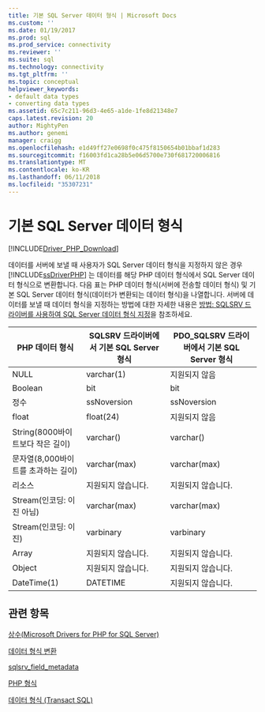 ```yaml
---
title: 기본 SQL Server 데이터 형식 | Microsoft Docs
ms.custom: ''
ms.date: 01/19/2017
ms.prod: sql
ms.prod_service: connectivity
ms.reviewer: ''
ms.suite: sql
ms.technology: connectivity
ms.tgt_pltfrm: ''
ms.topic: conceptual
helpviewer_keywords:
- default data types
- converting data types
ms.assetid: 65c7c211-96d3-4e65-a1de-1fe8d21348e7
caps.latest.revision: 20
author: MightyPen
ms.author: genemi
manager: craigg
ms.openlocfilehash: e1d49ff27e0698f0c475f8150654b01bbaf1d283
ms.sourcegitcommit: f16003fd1ca28b5e06d5700e730f681720006816
ms.translationtype: MT
ms.contentlocale: ko-KR
ms.lasthandoff: 06/11/2018
ms.locfileid: "35307231"
---
```

# <a name="default-sql-server-data-types"></a>기본 SQL Server 데이터 형식
[!INCLUDE[Driver_PHP_Download](../../includes/driver_php_download.md)]

데이터를 서버에 보낼 때 사용자가 SQL Server 데이터 형식을 지정하지 않은 경우 [!INCLUDE[ssDriverPHP](../../includes/ssdriverphp_md.md)] 는 데이터를 해당 PHP 데이터 형식에서 SQL Server 데이터 형식으로 변환합니다. 다음 표는 PHP 데이터 형식(서버에 전송할 데이터 형식) 및 기본 SQL Server 데이터 형식(데이터가 변환되는 데이터 형식)을 나열합니다. 서버에 데이터를 보낼 때 데이터 형식을 지정하는 방법에 대한 자세한 내용은 [방법: SQLSRV 드라이버를 사용하여 SQL Server 데이터 형식 지정](../../connect/php/how-to-specify-sql-server-data-types-when-using-the-sqlsrv-driver.md)을 참조하세요.  
  
|PHP 데이터 형식|SQLSRV 드라이버에서 기본 SQL Server 형식|PDO_SQLSRV 드라이버에서 기본 SQL Server 형식|  
|-----------------|------------------------------------------------|-----------------------------------------------------|  
|NULL|varchar(1)|지원되지 않음|  
|Boolean|bit|bit|  
|정수|ssNoversion|ssNoversion|  
|float|float(24)|지원되지 않음|  
|String(8000바이트보다 작은 길이)|varchar(<string length>)|varchar(<string length>)|  
|문자열(8,000바이트를 초과하는 길이)|varchar(max)|varchar(max)|  
|리소스|지원되지 않습니다.|지원되지 않습니다.|  
|Stream(인코딩: 이진 아님)|varchar(max)|varchar(max)|  
|Stream(인코딩: 이진)|varbinary|varbinary|  
|Array|지원되지 않습니다.|지원되지 않습니다.|  
|Object|지원되지 않습니다.|지원되지 않습니다.|  
|DateTime(1)|DATETIME|지원되지 않습니다.|  
  
## <a name="see-also"></a>관련 항목  
[상수&#40;Microsoft Drivers for PHP for SQL Server&#41;](../../connect/php/constants-microsoft-drivers-for-php-for-sql-server.md)

[데이터 형식 변환](../../connect/php/converting-data-types.md)

[sqlsrv_field_metadata](../../connect/php/sqlsrv-field-metadata.md)

[PHP 형식](http://php.net/manual/language.types.php)

[데이터 형식 (Transact SQL)](https://docs.microsoft.com/en-us/sql/t-sql/data-types/data-types-transact-sql)  
  
